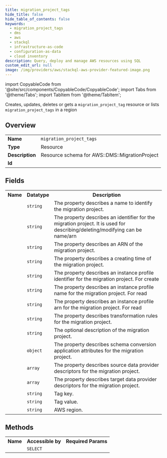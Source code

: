 ```yaml
---
title: migration_project_tags
hide_title: false
hide_table_of_contents: false
keywords:
  - migration_project_tags
  - dms
  - aws
  - stackql
  - infrastructure-as-code
  - configuration-as-data
  - cloud inventory
description: Query, deploy and manage AWS resources using SQL
custom_edit_url: null
image: /img/providers/aws/stackql-aws-provider-featured-image.png
---
```


import CopyableCode from '@site/src/components/CopyableCode/CopyableCode';
import Tabs from '@theme/Tabs';
import TabItem from '@theme/TabItem';

Creates, updates, deletes or gets a <code>migration_project_tag</code> resource or lists <code>migration_project_tags</code> in a region

## Overview
<table><tbody>
<tr><td><b>Name</b></td><td><code>migration_project_tags</code></td></tr>
<tr><td><b>Type</b></td><td>Resource</td></tr>
<tr><td><b>Description</b></td><td>Resource schema for AWS::DMS::MigrationProject</td></tr>
<tr><td><b>Id</b></td><td><CopyableCode code="aws.dms.migration_project_tags" /></td></tr>
</tbody></table>

## Fields
<table><tbody><tr><th>Name</th><th>Datatype</th><th>Description</th></tr><tr><td><CopyableCode code="migration_project_name" /></td><td><code>string</code></td><td>The property describes a name to identify the migration project.</td></tr>
<tr><td><CopyableCode code="migration_project_identifier" /></td><td><code>string</code></td><td>The property describes an identifier for the migration project. It is used for describing/deleting/modifying can be name/arn</td></tr>
<tr><td><CopyableCode code="migration_project_arn" /></td><td><code>string</code></td><td>The property describes an ARN of the migration project.</td></tr>
<tr><td><CopyableCode code="migration_project_creation_time" /></td><td><code>string</code></td><td>The property describes a creating time of the migration project.</td></tr>
<tr><td><CopyableCode code="instance_profile_identifier" /></td><td><code>string</code></td><td>The property describes an instance profile identifier for the migration project. For create</td></tr>
<tr><td><CopyableCode code="instance_profile_name" /></td><td><code>string</code></td><td>The property describes an instance profile name for the migration project. For read</td></tr>
<tr><td><CopyableCode code="instance_profile_arn" /></td><td><code>string</code></td><td>The property describes an instance profile arn for the migration project. For read</td></tr>
<tr><td><CopyableCode code="transformation_rules" /></td><td><code>string</code></td><td>The property describes transformation rules for the migration project.</td></tr>
<tr><td><CopyableCode code="description" /></td><td><code>string</code></td><td>The optional description of the migration project.</td></tr>
<tr><td><CopyableCode code="schema_conversion_application_attributes" /></td><td><code>object</code></td><td>The property describes schema conversion application attributes for the migration project.</td></tr>
<tr><td><CopyableCode code="source_data_provider_descriptors" /></td><td><code>array</code></td><td>The property describes source data provider descriptors for the migration project.</td></tr>
<tr><td><CopyableCode code="target_data_provider_descriptors" /></td><td><code>array</code></td><td>The property describes target data provider descriptors for the migration project.</td></tr>
<tr><td><CopyableCode code="tag_key" /></td><td><code>string</code></td><td>Tag key.</td></tr>
<tr><td><CopyableCode code="tag_value" /></td><td><code>string</code></td><td>Tag value.</td></tr>
<tr><td><CopyableCode code="region" /></td><td><code>string</code></td><td>AWS region.</td></tr>
</tbody></table>

## Methods

<table><tbody>
  <tr>
    <th>Name</th>
    <th>Accessible by</th>
    <th>Required Params</th>
  </tr>
  <tr>
    <td><CopyableCode code="view" /></td>
    <td><code>SELECT</code></td>
    <td><CopyableCode code="region" /></td>
  </tr>
</tbody></table>








